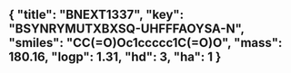 {
    "title": "BNEXT1337",
    "key": "BSYNRYMUTXBXSQ-UHFFFAOYSA-N",
    "smiles": "CC(=O)Oc1ccccc1C(=O)O",
    "mass": 180.16,
    "logp": 1.31,
    "hd": 3,
    "ha": 1
}
---